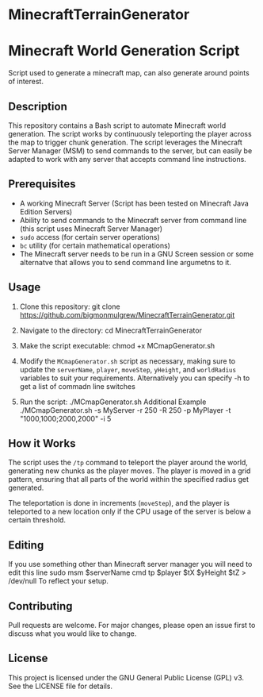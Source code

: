 # MinecraftTerrainGenerator
# Minecraft World Generation Script
Script used to generate a minecraft map, can also generate around points of interest.

## Description

This repository contains a Bash script to automate Minecraft world generation. The script works by continuously teleporting the player across the map to trigger chunk generation. 
The script leverages the Minecraft Server Manager (MSM) to send commands to the server, but can easily be adapted to work with any server that accepts command line instructions.

## Prerequisites

- A working Minecraft Server (Script has been tested on Minecraft Java Edition Servers)
- Ability to send commands to the Minecraft server from command line (this script uses Minecraft Server Manager)
- `sudo` access (for certain server operations)
- `bc` utility (for certain mathematical operations)
- The Minecraft server needs to be run in a GNU Screen session or some alternatve that allows you to send command line argumetns to it.

## Usage

1. Clone this repository:
git clone https://github.com/bigmonmulgrew/MinecraftTerrainGenerator.git

2. Navigate to the directory:
cd MinecraftTerrainGenerator

3. Make the script executable:
chmod +x MCmapGenerator.sh

4. Modify the `MCmapGenerator.sh` script as necessary, making sure to update the `serverName`, `player`, `moveStep`, `yHeight`, and `worldRadius` variables to suit your requirements. Alternatively you can specify -h to get a list of commadn line switches

5. Run the script:
./MCmapGenerator.sh
Additional Example ./MCmapGenerator.sh -s MyServer -r 250 -R 250 -p MyPlayer -t "1000,1000;2000,2000" -i 5 

## How it Works

The script uses the `/tp` command to teleport the player around the world, generating new chunks as the player moves. The player is moved in a grid pattern, ensuring that all parts of the world within the specified radius get generated.

The teleportation is done in increments (`moveStep`), and the player is teleported to a new location only if the CPU usage of the server is below a certain threshold.

## Editing 
If you use something other than Minecraft server manager you will need to edit this line 
sudo msm $serverName cmd tp $player $tX $yHeight $tZ > /dev/null
To reflect your setup.

## Contributing

Pull requests are welcome. For major changes, please open an issue first to discuss what you would like to change.

## License

This project is licensed under the GNU General Public License (GPL) v3. See the LICENSE file for details.
